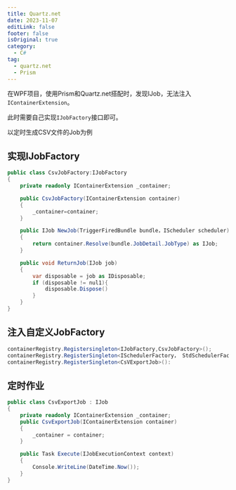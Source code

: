 ```yaml
---
title: Quartz.net
date: 2023-11-07
editLink: false
footer: false
isOriginal: true
category:
  - C#
tag:
  - quartz.net
  - Prism
---
```


在WPF项目，使用Prism和Quartz.net搭配时，发现IJob，无法注入`IContainerExtension`。

此时需要自己实现`IJobFactory`接口即可。

以定时生成CSV文件的Job为例

## 实现IJobFactory

```cs
public class CsvJobFactory:IJobFactory
{
    private readonly IContainerExtension _container;

    public CsvJobFactory(IContainerExtension container)
    {
        _container=container;
    }

    public IJob NewJob(TriggerFiredBundle bundle，IScheduler scheduler)
    {
        return container.Resolve(bundle.JobDetail.JobType) as IJob;
    }

    public void ReturnJob(IJob job)
    {
        var disposable = job as IDisposable;
        if (disposable != nul1){
            disposable.Dispose()
        }
    }
}
```

## 注入自定义JobFactory

```cs
containerRegistry.Registersingleton<IJobFactory,CsvJobFactory>();
containerRegistry.RegisterSingleton<ISchedulerFactory， StdSchedulerFactory>();
containerRegistry.RegisterSingleton<CsVExportJob>():
```

## 定时作业

```cs
public class CsvExportJob : IJob
{
    private readonly IContainerExtension _container;
    public CsvExportJob(IContainerExtension container)
    {
        _container = container;
    }

    public Task Execute(IJobExecutionContext context)
    {
        Console.WriteLine(DateTime.Now());
    }
}
```
